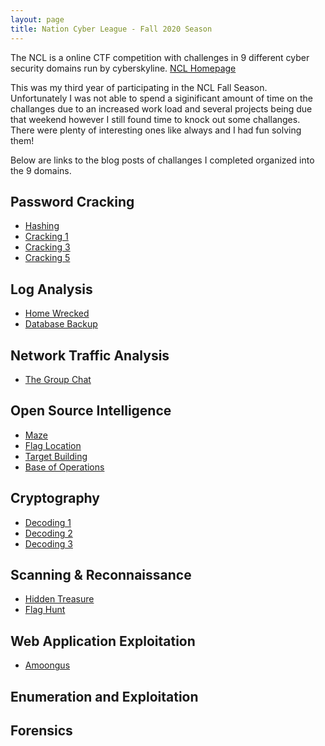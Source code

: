 ```yaml
---
layout: page
title: Nation Cyber League - Fall 2020 Season
---
```


<p class="message">
  The NCL is a online CTF competition with challenges in 9 different cyber security domains run by cyberskyline.
  <a href="https://nationalcyberleague.org/">NCL Homepage</a>
</p>

This was my third year of participating in the NCL Fall Season. Unfortunately I was not able to spend a siginificant amount of time on the challanges due to an increased work load and several projects being due that weekend however I still found time to knock out some challanges. There were plenty of interesting ones like always and I had fun solving them!

Below are links to the blog posts of challanges I completed organized into the 9 domains.

## Password Cracking
* [Hashing]()
* [Cracking 1]()
* [Cracking 3]()
* [Cracking 5]()

## Log Analysis
* [Home Wrecked](https://lukej2680.github.io/2020/10/26/home_wrecked/)
* [Database Backup](https://lukej2680.github.io/2020/10/26/database_backup/)

## Network Traffic Analysis
* [The Group Chat](https://lukej2680.github.io/2020/10/26/the_group_chat/)

## Open Source Intelligence
* [Maze](https://lukej2680.github.io/2020/10/26/maze/)
* [Flag Location](https://lukej2680.github.io/2020/10/26/flag_location/)
* [Target Building](https://lukej2680.github.io/2020/10/26/target_building/)
* [Base of Operations](https://lukej2680.github.io/2020/10/26/base_of_operations/)

## Cryptography
* <a href="https://lukej2680.github.io/2020/10/26/decoding_1/">Decoding 1</a>
* <a href="https://lukej2680.github.io/2020/10/26/decoding_2/">Decoding 2</a>
* <a href="https://lukej2680.github.io/2020/10/26/decoding_3/">Decoding 3</a>

## Scanning & Reconnaissance
* [Hidden Treasure]()
* [Flag Hunt]()

## Web Application Exploitation 
* [Amoongus]()

## Enumeration and Exploitation

## Forensics
